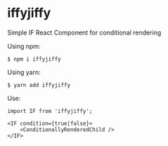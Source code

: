 # iffyjiffy

Simple IF React Component for conditional rendering


Using npm:
```shell
$ npm i iffyjiffy
```

Using yarn:
```shell
$ yarn add iffyjiffy
```


Use:
```shell
import IF from 'iffyjiffy';

<IF condition={true|false}>
    <ConditionallyRenderedChild />
</IF>
```

